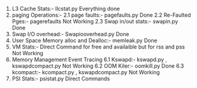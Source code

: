 








1. L3 Cache Stats:- llcstat.py Everything done
2. paging Operations:-
	2.1 page faults:- pagefaults.py Done
	2.2 Re-Faulted Pges:- pagerefaults Not Working
	2.3 Swap in/out stats:- swapin.py Done
3. Swap I/O overhead:- Swapiooverhead.py Done
4. User Space Memory alloc and Dealloc:- memleak.py  Done
5. VM Stats:- Direct Command for free and availaible but for rss and pss Not Working
6. Memory Management Event Tracing
	6.1 Kswapd:- kswapd.py , kswapdcompact.py Not Working
	6.2 OOM Kiler:- oomkill.py Done
	6.3 kcompact:- kcompact.py , kswapdcompact.py Not Working
7. PSI Stats:- psistat.py Direct Commands

